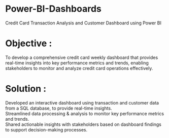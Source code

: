 # Power-BI-Dashboards
Credit Card Transaction Analysis and Customer Dashboard using Power BI

# Objective :
To develop a comprehensive credit card weekly dashboard that provides real-time insights into key performance metrics and trends, enabling stakeholders to monitor and analyze credit card operations effectively.

# Solution :
Developed an interactive dashboard using transaction and customer data from a SQL database, to provide real-time insights.  
Streamlined data processing & analysis to monitor key performance metrics and trends.  
Shared actionable insights with stakeholders based on dashboard findings to support decision-making processes.  
